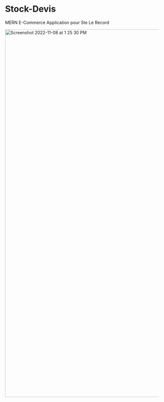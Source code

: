 # Stock-Devis
MERN E-Commerce Application pour Ste Le Record 


<img width="1206" alt="Screenshot 2022-11-08 at 1 25 30 PM" src="https://user-images.githubusercontent.com/49615834/200563506-4c279a41-1239-4a98-9202-05e75fabf862.png">
